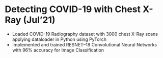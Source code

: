 # Detecting COVID-19 with Chest X-Ray (Jul’21)
- Loaded COVID-19 Radiography dataset with 3000 chest X-Ray scans applying dataloader in Python using PyTorch
- Implemented and trained RESNET–18 Convolutional Neural Networks with 96% accuracy for Image Classification
